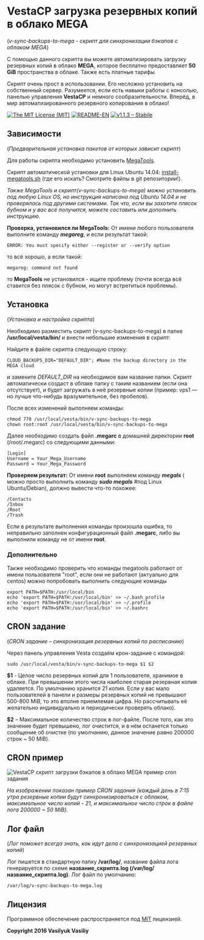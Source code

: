 ﻿# VestaCP загрузка резервных копий в облако MEGA

(*v-sync-backups-to-mega - скрипт для синхронизации бэкапов с облаком MEGA*)

С помощью данного скрипта вы можете автоматизировать загрузку резервных копий в облако **MEGA**, которое бесплатно предоставляет **50 GiB** пространства в облаке. Также есть платные тарифы.

Скрипт очень прост в использовании. Его несложно установить на собственный сервер. Разумеется, если есть навыки работы с консолью, панелью управления **VestaCP** и немного сообразительности. Вперёд, в мир автоматизированного резервного копирования в облако!

[![The MIT License (MIT)](https://img.shields.io/badge/LICENSE-MIT-blue.svg?style=flat-square)](https://git.io/vrxu8)
[![README-EN](https://img.shields.io/badge/README-EN-green.svg?style=flat-square)](https://git.io/vosBb)
[![v1.1.3 – Stabile](https://img.shields.io/badge/RELEASE-V1.1.3-blue.svg?style=flat-square)](https://git.io/v1qrj)

## Зависимости 

(*Предварительная установка пакетов от которых зависит скрипт*)

Для работы скрипта необходимо установить [MegaTools](https://megatools.megous.com/).

Скрипт автоматической установки для Linux Ubuntu 14.04: [install-megatools.sh](https://git.io/vrq6v) (где его искать? Смотрите файлы в git репозитории!).

*Также MegaTools и скрипт(v-sync-backups-to-mega)  можно установить под любую Linux OS, но инструкция написана под Ubuntu 14.04 и не проверялась под другими системами. Так что, если вы захотите плясок  бубном и у вас всё получится, можете составить или дополнить инструкцию.*

**Проверка, установился ли MegaTools:** От имени любого пользователя выполните команду ***megareg***, и
если результат такой:

```
ERROR: You must specify either --register or --verify option
```

то всё хорошо, а если такой:

```
megareg: command not found
```

то **MegaTools** не установился - ищите проблему (почти всегда всё ставится без плясок с бубном, но могут встретиться проблемы).

## Установка 

(*Установка и настройка скрипта*)

Необходимо разместить скрипт (v-sync-backups-to-mega) в папке **/usr/local/vesta/bin/** и внести небольшие изменения в скрипт:

Найдите в файле скрипта следующую строку:

```
CLOUD_BACKUPS_DIR="DEFAULT_DIR"; #Name the backup directory in the MEGA cloud
```

и замените *DEFAULT_DIR* на необходимое вам название папки. Скрипт автоматически создаст в облаке папку с таким названием (если она отсутствует), и будет загружать в неё резервные копии (пример: vps1 — но лучше что-нибудь вразумительное, без пробелов).

После всех изменений выполняем команды:

```
chmod 770 /usr/local/vesta/bin/v-sync-backups-to-mega
chown root:root /usr/local/vesta/bin/v-sync-backups-to-mega
```

Далее необходимо создать файл **.megarc** в домашней директории **root** (/root/.megarc) со следующими данными:

```
[Login]
Username = Your_Mega_Username
Password = Your_Mega_Password
```

**Проверяем результат:** От имени **root** выполняем команду ***megals*** ( можно просто выполнить команду ***sudo megals*** #под Linux Ubuntu/Debian), должно вывести что-то похожее:

```
/Contacts
/Inbox
/Root
/Trash
```

Если в результате выполнения команды произошла ошибка, то неправильно заполнен конфигурационный файл **.megarc**,  либо вы выполнили команду не от имени **root**.

### Дополнительно

Также необходимо проверить что команды megatools работают от имени пользователя "root", если они не работают (актуально для centos) можно попробовать выполнить следующие команды

```
export PATH=$PATH:/usr/local/bin
echo 'export PATH=$PATH:/usr/local/bin' >> ~/.bash_profile
echo 'export PATH=$PATH:/usr/local/bin' >> ~/.profile
echo 'export PATH=$PATH:/usr/local/bin' >> ~/.bashrc
```

## CRON задание 

(*CRON задание – синхронизация резервных копий по расписанию*)

Через панель управления Vesta создаём крон-задание с командой:

```
sudo /usr/local/vesta/bin/v-sync-backups-to-mega $1 $2
```

**$1** - Целое число резервных копий для 1 пользователя, хранимое в облаке. При превышении этого числа наиболее старая резервная копия удаляется. По умолчанию хранится 21 копия. Если у вас мало пользователей в панели и размеры резервных копий не превышают 500-800 MiB, то это вполне приемлемая цифра. Но рассчитывать её желательно индивидуально и периодически проверять облако).

**$2** – Максимальное количество строк в лог-файле. После того, как это значение будет превышено, лог очистится, и в нём останется только сообщение об очистке (по умолчанию, данное значение равно 200000 строк ~ 50 MiB).

## CRON пример 

![VestaCP скрипт загрузки бэкапов в облако MEGA пример cron задания](http://i.imgur.com/8GXtDhR.png)

*На изображении показан пример CRON задания (каждый день в 7:15 утра резервные копии будут синхронизироваться с облаком, максимальное число копий - 21, и максимальное число строк в файле лога 200000 ~ 50 MiB).*

## Лог файл 

(*Лог поможет всегда знать, как идут дела с синхронизацией резервных копий*)

Лог пишется в стандартную папку **/var/log/**, название файла лога генерируется по схеме **название_скрипта.log (/var/log/название_скрипта.log)**. Лог файл по умолчанию:

```
/var/log/v-sync-backups-to-mega.log
```

## Лицензия

Программное обеспечение распространяется под [MIT](https://git.io/vrxu8) лицензией.

**Copyright 2016 Vasilyuk Vasiliy**
